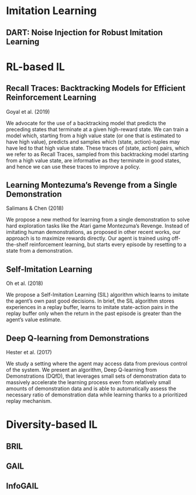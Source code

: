 # Imitation Learning

## DART: Noise Injection for Robust Imitation Learning

# RL-based IL

## Recall Traces: Backtracking Models for Efficient Reinforcement Learning
Goyal et al. (2019)

We advocate for the use of a backtracking model that predicts the preceding states that terminate at a given high-reward state. We can train a model which, starting from a high value state (or one that is estimated to have high value), predicts and samples which (state, action)-tuples may have led to that high value state. These traces of (state, action) pairs, which we refer to as Recall Traces, sampled from this backtracking model starting from a high value state, are informative as they terminate in good states, and hence we can use these traces to improve a policy.

## Learning Montezuma’s Revenge from a Single Demonstration
Salimans & Chen (2018)

We propose a new method for learning from a single demonstration to solve hard exploration tasks like the Atari game Montezuma’s Revenge. Instead of imitating
human demonstrations, as proposed in other recent works, our approach is to maximize rewards directly. Our agent is trained using off-the-shelf reinforcement learning, but starts every episode by resetting to a state from a demonstration.

## Self-Imitation Learning
Oh et al. (2018)

We propose a Self-Imitation Learning (SIL) algorithm which learns to imitate the agent’s own past good decisions. In brief, the SIL algorithm stores experiences in a replay buffer, learns to imitate state-action pairs in the replay buffer only when the return in the past episode is greater than the agent’s value estimate. 

## Deep Q-learning from Demonstrations
Hester et al. (2017)

We study a setting where the agent may access data from previous control of the system. We present an algorithm, Deep Q-learning from Demonstrations (DQfD), that leverages small sets of demonstration data to massively accelerate the learning process even from relatively small amounts of demonstration data and is able to automatically assess the necessary ratio
of demonstration data while learning thanks to a prioritized replay mechanism.

# Diversity-based IL

## BRIL

## GAIL

## InfoGAIL


